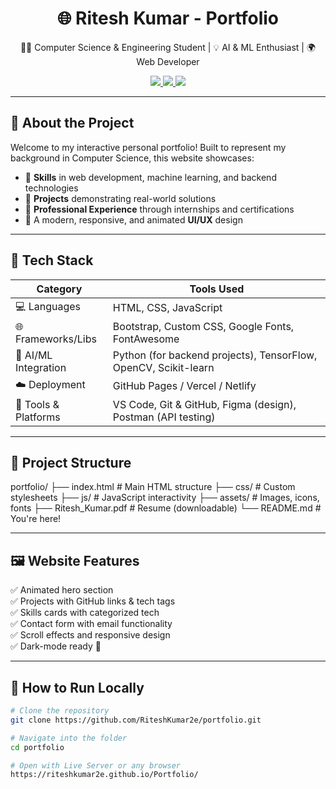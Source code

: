 <h1 align="center">🌐 Ritesh Kumar - Portfolio</h1>

<p align="center">
  👨‍💻 Computer Science & Engineering Student | 💡 AI & ML Enthusiast | 🌍 Web Developer
</p>

<p align="center">
  <a href="https://github.com/RiteshKumar2e" target="_blank">
    <img src="https://img.shields.io/github/followers/RiteshKumar2e?label=Follow&style=social" />
  </a>
  <a href="https://riteshkumar.dev" target="_blank">
    <img src="https://img.shields.io/badge/Portfolio-Live-blueviolet" />
  </a>
  <a href="Ritesh_Kumar.pdf" target="_blank">
    <img src="https://img.shields.io/badge/Resume-Download-orange" />
  </a>
</p>

---

## 🚀 About the Project

Welcome to my interactive personal portfolio! Built to represent my background in Computer Science, this website showcases:

- 🔹 **Skills** in web development, machine learning, and backend technologies  
- 🔹 **Projects** demonstrating real-world solutions  
- 🔹 **Professional Experience** through internships and certifications  
- 🔹 A modern, responsive, and animated **UI/UX** design  

---

## 🧰 Tech Stack

| Category            | Tools Used                                                                 |
|---------------------|-----------------------------------------------------------------------------|
| 💻 Languages         | HTML, CSS, JavaScript                                                       |
| 🌐 Frameworks/Libs   | Bootstrap, Custom CSS, Google Fonts, FontAwesome                           |
| 🧠 AI/ML Integration | Python (for backend projects), TensorFlow, OpenCV, Scikit-learn             |
| ☁️ Deployment        | GitHub Pages / Vercel / Netlify                                             |
| 🧰 Tools & Platforms | VS Code, Git & GitHub, Figma (design), Postman (API testing)                |

---

## 📂 Project Structure


portfolio/
├── index.html # Main HTML structure
├── css/ # Custom stylesheets
├── js/ # JavaScript interactivity
├── assets/ # Images, icons, fonts
├── Ritesh_Kumar.pdf # Resume (downloadable)
└── README.md # You're here!


---

## 🖼️ Website Features

✅ Animated hero section  
✅ Projects with GitHub links & tech tags  
✅ Skills cards with categorized tech  
✅ Contact form with email functionality  
✅ Scroll effects and responsive design  
✅ Dark-mode ready 🎯

---

## 🧪 How to Run Locally

```bash
# Clone the repository
git clone https://github.com/RiteshKumar2e/portfolio.git

# Navigate into the folder
cd portfolio

# Open with Live Server or any browser
https://riteshkumar2e.github.io/Portfolio/
